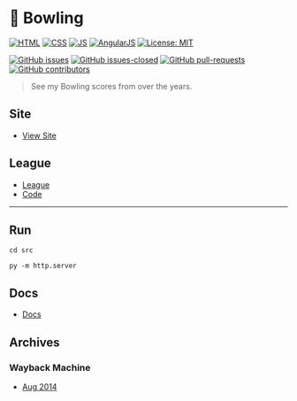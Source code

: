 # 🎳 Bowling

[![HTML](https://img.shields.io/badge/HTML-E34F26?style=for-the-badge&logo=html5&logoColor=white)](https://developer.mozilla.org/en-US/docs/Learn/Getting_started_with_the_web/HTML_basics)
[![CSS](https://img.shields.io/badge/CSS-1572B6?style=for-the-badge&logo=css3&logoColor=white)](https://developer.mozilla.org/en-US/docs/Web/CSS)
[![JS](https://img.shields.io/badge/JavaScript-323330?style=for-the-badge&logo=javascript&logoColor=F7DF1E)](https://developer.mozilla.org/en-US/docs/Web/JavaScript)
[![AngularJS](https://img.shields.io/badge/AngularJS-E23237.svg?style=for-the-badge&logo=angularjs&logoColor=white)](https://github.com/angular/angular.js)
[![License: MIT](https://img.shields.io/badge/License-MIT-lightgrey.svg?style=for-the-badge)](LICENSE) <!-- https://opensource.org/licenses/MIT -->

[![GitHub issues](https://img.shields.io/github/issues/AlexHedley/bowling.svg?style=for-the-badge)](https://GitHub.com/AlexHedley/bowling/issues/)
[![GitHub issues-closed](https://img.shields.io/github/issues-closed/AlexHedley/bowling.svg?style=for-the-badge)](https://GitHub.com/AlexHedley/bowling/issues?q=is%3Aissue+is%3Aclosed)
[![GitHub pull-requests](https://img.shields.io/github/issues-pr/AlexHedley/bowling.svg?style=for-the-badge)](https://GitHub.com/AlexHedley/bowling/pull/)
[![GitHub contributors](https://img.shields.io/github/contributors/AlexHedley/bowling.svg?style=for-the-badge)](https://GitHub.com/AlexHedley/bowling/graphs/contributors/)

> See my Bowling scores from over the years.

## Site

- [View Site](https://alexhedley.github.io/bowling/)

## League

- [League](https://alexhedley.github.io/bowling-league/)
- [Code](https://www.github.io/alexhedley/bowling-league/)

---

## Run

`cd src`

`py -m http.server`

## Docs

- [Docs](docs/README.md)

## Archives

### Wayback Machine

- [Aug 2014](https://web.archive.org/web/20140804031231/http://www.alexhedley.com/bowling/)
